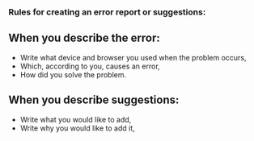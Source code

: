 ### Rules for creating an error report or suggestions:

## When you describe the error:
 
 - Write what device and browser you used when the problem occurs,
 - Which, according to you, causes an error,
 - How did you solve the problem.
 
 ## When you describe suggestions:
 
 - Write what you would like to add,
 - Write why you would like to add it,

 
 
